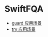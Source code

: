 # SwiftFQA

* [guard 应用场景](https://github.com/wccw/SwiftFQA/blob/master/Article/guard应用场景.md)
* [try 应用场景](https://github.com/wccw/SwiftFQA/blob/master/Article/try应用场景.md)
